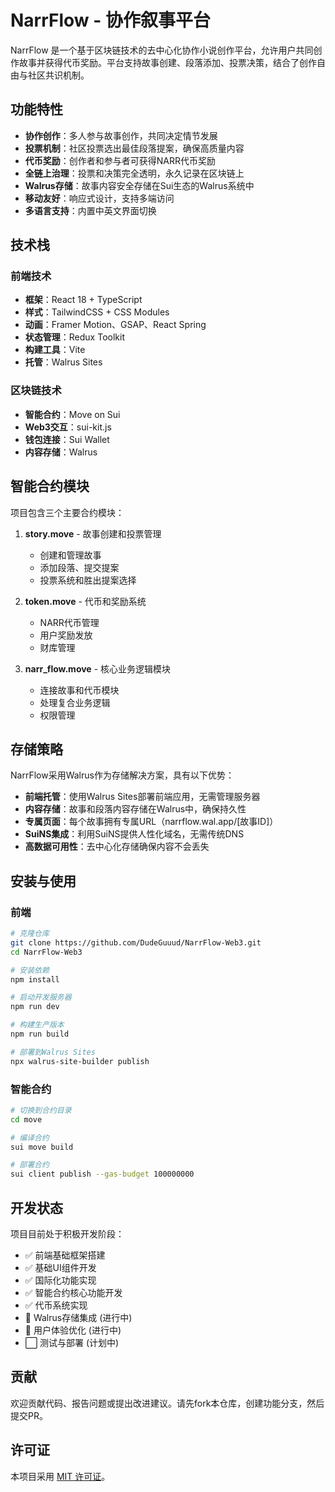 # NarrFlow - 协作叙事平台

NarrFlow 是一个基于区块链技术的去中心化协作小说创作平台，允许用户共同创作故事并获得代币奖励。平台支持故事创建、段落添加、投票决策，结合了创作自由与社区共识机制。

## 功能特性

- **协作创作**：多人参与故事创作，共同决定情节发展
- **投票机制**：社区投票选出最佳段落提案，确保高质量内容
- **代币奖励**：创作者和参与者可获得NARR代币奖励
- **全链上治理**：投票和决策完全透明，永久记录在区块链上
- **Walrus存储**：故事内容安全存储在Sui生态的Walrus系统中
- **移动友好**：响应式设计，支持多端访问
- **多语言支持**：内置中英文界面切换

## 技术栈

### 前端技术
- **框架**：React 18 + TypeScript
- **样式**：TailwindCSS + CSS Modules
- **动画**：Framer Motion、GSAP、React Spring
- **状态管理**：Redux Toolkit
- **构建工具**：Vite
- **托管**：Walrus Sites

### 区块链技术
- **智能合约**：Move on Sui
- **Web3交互**：sui-kit.js
- **钱包连接**：Sui Wallet
- **内容存储**：Walrus

## 智能合约模块

项目包含三个主要合约模块：

1. **story.move** - 故事创建和投票管理
   - 创建和管理故事
   - 添加段落、提交提案
   - 投票系统和胜出提案选择

2. **token.move** - 代币和奖励系统
   - NARR代币管理
   - 用户奖励发放
   - 财库管理

3. **narr_flow.move** - 核心业务逻辑模块
   - 连接故事和代币模块
   - 处理复合业务逻辑
   - 权限管理

## 存储策略

NarrFlow采用Walrus作为存储解决方案，具有以下优势：

- **前端托管**：使用Walrus Sites部署前端应用，无需管理服务器
- **内容存储**：故事和段落内容存储在Walrus中，确保持久性
- **专属页面**：每个故事拥有专属URL（narrflow.wal.app/[故事ID]）
- **SuiNS集成**：利用SuiNS提供人性化域名，无需传统DNS
- **高数据可用性**：去中心化存储确保内容不会丢失

## 安装与使用

### 前端

```bash
# 克隆仓库
git clone https://github.com/DudeGuuud/NarrFlow-Web3.git
cd NarrFlow-Web3

# 安装依赖
npm install

# 启动开发服务器
npm run dev

# 构建生产版本
npm run build

# 部署到Walrus Sites
npx walrus-site-builder publish
```

### 智能合约

```bash
# 切换到合约目录
cd move

# 编译合约
sui move build

# 部署合约
sui client publish --gas-budget 100000000
```

## 开发状态

项目目前处于积极开发阶段：

- ✅ 前端基础框架搭建
- ✅ 基础UI组件开发
- ✅ 国际化功能实现
- ✅ 智能合约核心功能开发
- ✅ 代币系统实现
- 🔄 Walrus存储集成 (进行中)
- 🔄 用户体验优化 (进行中)
- ⬜ 测试与部署 (计划中)

## 贡献

欢迎贡献代码、报告问题或提出改进建议。请先fork本仓库，创建功能分支，然后提交PR。

## 许可证

本项目采用 [MIT 许可证](LICENSE)。 